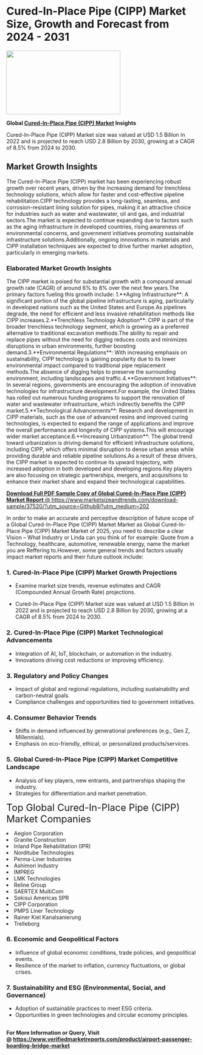 <H1>Cured-In-Place Pipe (CIPP) Market Size, Growth and Forecast from 2024 - 2031</H1><img class="aligncenter size-medium wp-image-584254" src="https://thirdeyenews.in/wp-content/uploads/2024/09/Global-Market-Research-300x168.jpeg" alt="" width="300" height="168" /><p><strong>Global&nbsp;<a href="https://www.marketsizeandtrends.com/download-sample/37520/?utm_source=Github8j?utm_medium=202">Cured-In-Place Pipe (CIPP) Market</a> Insights</strong></p><p>Cured-In-Place Pipe (CIPP) Market size was valued at USD 1.5 Billion in 2022 and is projected to reach USD 2.8 Billion by 2030, growing at a CAGR of 8.5% from 2024 to 2030.</p><p><h2>Market Growth Insights</h2> The Cured-In-Place Pipe (CIPP) market has been experiencing robust growth over recent years, driven by the increasing demand for trenchless technology solutions, which allow for faster and cost-effective pipeline rehabilitation.CIPP technology provides a long-lasting, seamless, and corrosion-resistant lining solution for pipes, making it an attractive choice for industries such as water and wastewater, oil and gas, and industrial sectors.The market is expected to continue expanding due to factors such as the aging infrastructure in developed countries, rising awareness of environmental concerns, and government initiatives promoting sustainable infrastructure solutions.Additionally, ongoing innovations in materials and CIPP installation techniques are expected to drive further market adoption, particularly in emerging markets.<a href="#" class="download-sample"></a> <h3>Elaborated Market Growth Insights</h3> The CIPP market is poised for substantial growth with a compound annual growth rate (CAGR) of around 6% to 8% over the next few years.The primary factors fueling this growth include: 1.**Aging Infrastructure**: A significant portion of the global pipeline infrastructure is aging, particularly in developed nations such as the United States and Europe.As pipelines degrade, the need for efficient and less invasive rehabilitation methods like CIPP increases.2.**Trenchless Technology Adoption**: CIPP is part of the broader trenchless technology segment, which is growing as a preferred alternative to traditional excavation methods.The ability to repair and replace pipes without the need for digging reduces costs and minimizes disruptions in urban environments, further boosting demand.3.**Environmental Regulations**: With increasing emphasis on sustainability, CIPP technology is gaining popularity due to its lower environmental impact compared to traditional pipe replacement methods.The absence of digging helps to preserve the surrounding environment, including landscapes and traffic.4.**Government Initiatives**: In several regions, governments are encouraging the adoption of innovative technologies for infrastructure development.For example, the United States has rolled out numerous funding programs to support the renovation of water and wastewater infrastructure, which indirectly benefits the CIPP market.5.**Technological Advancements**: Research and development in CIPP materials, such as the use of advanced resins and improved curing technologies, is expected to expand the range of applications and improve the overall performance and longevity of CIPP systems.This will encourage wider market acceptance.6.**Increasing Urbanization**: The global trend toward urbanization is driving demand for efficient infrastructure solutions, including CIPP, which offers minimal disruption to dense urban areas while providing durable and reliable pipeline solutions.As a result of these drivers, the CIPP market is expected to continue its upward trajectory, with increased adoption in both developed and developing regions.Key players are also focusing on strategic partnerships, mergers, and acquisitions to enhance their market share and expand their technological capabilities.<a href="#" class="get-more"></p><p><span class=""><strong>Download Full PDF Sample Copy of Global Cured-In-Place Pipe (CIPP) Market Report</strong> @ <a href="https://www.marketsizeandtrends.com/download-sample/37520/?utm_source=Github8j?utm_medium=202" target="_blank">https://www.marketsizeandtrends.com/download-sample/37520/?utm_source=Github8j?utm_medium=202</a></span></p><p>In order to make an accurate and perceptive description of future scope of a Global&nbsp;Cured-In-Place Pipe (CIPP) Market Market as Global&nbsp;Cured-In-Place Pipe (CIPP) Market Market of 2025, you need to describe a clear Vision &ndash; What Industry or Linda can you think of for example: Quote from a Technology, healthcare, automotive, renewable energy, name the market you are Reffering to.However, some general trends and factors usually impact market reports and their future outlook include:</p><h3>1.&nbsp;<strong>Cured-In-Place Pipe (CIPP) Market Growth Projections</strong></h3><ul><li>Examine market size trends, revenue estimates and CAGR (Compounded Annual Growth Rate) projections.</li><li><p>Cured-In-Place Pipe (CIPP) Market size was valued at USD 1.5 Billion in 2022 and is projected to reach USD 2.8 Billion by 2030, growing at a CAGR of 8.5% from 2024 to 2030.</p></li></ul><h3>2.&nbsp;<strong>Cured-In-Place Pipe (CIPP) Market Technological Advancements</strong></h3><ul><li>Integration of AI, IoT, blockchain, or automation in the industry.</li><li>Innovations driving cost reductions or improving efficiency.</li></ul><h3>3.&nbsp;<strong>Regulatory and Policy Changes</strong></h3><ul><li>Impact of global and regional regulations, including sustainability and carbon-neutral goals.</li><li>Compliance challenges and opportunities tied to government initiatives.</li></ul><h3>4.&nbsp;<strong>Consumer Behavior Trends</strong></h3><ul><li>Shifts in demand influenced by generational preferences (e.g., Gen Z, Millennials).</li><li>Emphasis on eco-friendly, ethical, or personalized products/services.</li></ul><h3>5.&nbsp;<strong>Global Cured-In-Place Pipe (CIPP) Market Competitive Landscape</strong></h3><ul><li>Analysis of key players, new entrants, and partnerships shaping the industry.</li><li>Strategies for differentiation and market penetration.</li></ul><p data-pm-slice="1 1 []"><span style="color: inherit; font-family: inherit; font-size: 25px;">Top Global Cured-In-Place Pipe (CIPP) Market Companies</span></p><div class="" data-test-id=""><p><li>Aegion Corporation</li><li> Granite Construction</li><li> Inland Pipe Rehabilitation (IPR)</li><li> Norditube Technologies</li><li> Perma-Liner Industries</li><li> Ashimori Industry</li><li> IMPREG</li><li> LMK Technologies</li><li> Reline Group</li><li> SAERTEX MultiCom</li><li> Sekisui Americas SPR</li><li> CIPP Corporation</li><li> PMPS Liner Technology</li><li> Rainer Kiel Kanalsanierung</li><li> Trelleborg</li></p></div><h3>6.&nbsp;<strong>Economic and Geopolitical Factors</strong></h3><ul><li>Influence of global economic conditions, trade policies, and geopolitical events.</li><li>Resilience of the market to inflation, currency fluctuations, or global crises.</li></ul><h3>7.&nbsp;<strong>Sustainability and ESG (Environmental, Social, and Governance)</strong></h3><ul><li>Adoption of sustainable practices to meet ESG criteria.</li><li>Opportunities in green technologies and circular economy principles.</li></ul><h2><strong style="font-size: 14px;">For More Information or Query, Visit @&nbsp;</strong><a style="background-color: #ffffff; font-size: 14px;" href="https://www.marketsizeandtrends.com/report/cured-in-place-pipe-cipp-market/" target="_blank">https://www.verifiedmarketreports.com/product/airport-passenger-boarding-bridge-market</a></h2>